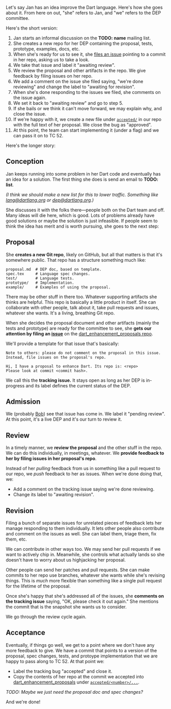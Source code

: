 Let's say Jan has an idea improve the Dart language. Here's how she goes about it. From here on out, "she" refers to Jan, and "we" refers to the DEP committee.

Here's the short version:

1. Jan starts an informal discussion on the **TODO: name** mailing list.
2. She creates a new repo for her DEP containing the proposal, tests,
   prototype, examples, docs, etc.
3. When she's ready for us to see it, she [files an issue][issue] pointing to a
   commit in her repo, asking us to take a look.
4. We take that issue and label it "awaiting review".
5. We review the proposal and other artifacts in the repo. We give feedback by
   filing issues on her repo.
6. We add a comment on the issue she filed saying, "we're done reviewing" and
   change the label to "awaiting for revision".
7. When she's done responding to the issues we filed, she comments on the issue
   again.
8. We set it back to "awaiting review" and go to step 5.
9. If she bails or we think it can't move forward, we may explain why, and
   close the issue.
10. If we're happy with it, we create a new file under [`accepted/`][accepted]
    in our repo with the full text of her proposal. We close the bug as
    "approved".
11. At this point, the team can start implementing it (under a flag) and we can
    pass it on to TC 52.

[issue]: https://github.com/dart-lang/dart_enhancement_proposals/issues
[accepted]: https://github.com/dart-lang/dart_enhancement_proposals/tree/master/accepted

Here's the longer story:

## Conception

Jan keeps running into some problem in her Dart code and eventually has an idea
for a solution. The first thing she does is send an email to **TODO: list**.

*(I think we should make a new list for this to lower traffic. Something like
lang@dartlang.org or dep@dartlang.org.)*

She discusses it with the folks there—people both on the Dart team and off.
Many ideas will die here, which is good. Lots of problems already have good
solutions or maybe the solution is just infeasible. If people seem to think the
idea has merit and is worth pursuing, she goes to the next step:

## Proposal

She **creates a new Git repo**, likely on GitHub, but all that matters is that
it's somewhere public. That repo has a structure something much like:

    proposal.md  # DEP doc, based on template.
    spec.tex     # Language spec changes.
    test/        # Language tests.
    prototype/   # Implementation.
    example/     # Examples of using the proposal.

There may be other stuff in there too. Whatever supporting artifacts she thinks
are helpful. This repo is basically a little product in itself. She can
collaborate with other people, talk about it, take pull requests and issues,
whatever she wants. It's a living, breathing Git repo.

When she decides the proposal document and other artifacts (mainly the tests
and prototype) are ready for the committee to see, she **gets our attention by
filing an [issue][]** on the [dart_enhancement_proposals repo][dep repo].

[dep repo]: https://github.com/dart-lang/dart_enhancement_proposals

We'll provide a template for that issue that's basically:

    Note to others: please do not comment on the proposal in this issue.
    Instead, file issues on the proposal's repo.

    Hi, I have a proposal to enhance Dart. Its repo is: <repo>
    Please look at commit <commit hash>.

We call this the **tracking issue.** It stays open as long as her DEP is
in-progress and its label defines the current status of the DEP.

## Admission

We (probably [Bob][]) see that issue has come in. We label it "pending review".
At this point, it's a live DEP and it's our turn to review it.

[bob]: https://github.com/munificent

## Review

In a timely manner, we **review the proposal** and the other stuff in the repo.
We can do this individually, in meetings, whatever. We **provide feedback to
her by filing issues in her proposal's repo**.

Instead of her *pulling* feedback from us in something like a pull request to
our repo, we *push* feedback to her as issues. When we're done doing that, we:

* Add a comment on the tracking issue saying we're done reviewing.
* Change its label to "awaiting revision".

## Revision

Filing a bunch of separate issues for unrelated pieces of feedback lets her
manage responding to them individually. It lets other people also contribute
and comment on the issues as well. She can label them, triage them, fix them,
etc.

We can contribute in other ways too. We may send her pull requests if we want
to actively chip in. Meanwhile, she controls what actually lands so she doesn't
have to worry about us highjacking her proposal.

Other people can send her patches and pull requests. She can make commits to
her repo use branches, whatever she wants while she's revising things. This is
*much* more flexible than something like a single pull request for the lifetime
of the proposal.

Once she's happy that she's addressed all of the issues, she **comments on the
tracking issue** saying, "OK, please check it out again." She mentions the
commit that is the snapshot she wants us to consider.

We go through the review cycle again.

## Acceptance

Eventually, if things go well, we get to a point where we don't have any more
feedback to give. We have a commit that points to a version of the proposal,
spec changes, tests, and protoype implementation that we are happy to pass
along to TC 52. At that point we:

* Label the tracking bug "accepted" and close it.
* Copy the contents of her repo at the commit we accepted into
  [dart_enhancement_proposals][dep repo] under
  [`accepted/<number>/...`][accepted].

*TODO: Maybe we just need the proposal doc and spec changes?*

And we're done!
